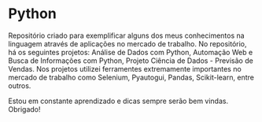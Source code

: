 # Python

Repositório criado para exemplificar alguns dos meus conhecimentos na linguagem através de aplicações no mercado de trabalho. 
No repositório, há os seguintes projetos: Análise de Dados com Python, Automação Web e Busca de Informações com Python, Projeto Ciência de Dados - Previsão de Vendas.
Nos projetos utilizei ferramentes extremamente importantes no mercado de trabalho como Selenium, Pyautogui, Pandas, Scikit-learn, entre outros.

Estou em constante aprendizado e dicas sempre serão bem vindas. Obrigado!

